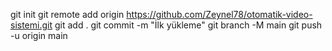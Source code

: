 git init
git remote add origin https://github.com/Zeynel78/otomatik-video-sistemi.git
git add .
git commit -m "İlk yükleme"
git branch -M main
git push -u origin main
